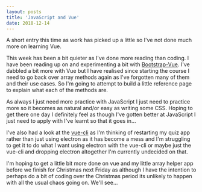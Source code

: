 ```yaml
---
layout: posts
title: 'JavaScript and Vue'
date: 2018-12-14
---
```


A short entry this time as work has picked up a little so I've not done much more on learning Vue. 

This week has been a bit quieter as I've done more reading than coding. I have been reading up on and experimenting a bit with [Bootstrap-Vue](https://bootstrap-vue.js.org/docs/). I've dabbled a bit more with Vue but I have realised since starting the course I need to go back over array methods again as I've forgotten many of them and their use cases. So I'm going to attempt to build a little reference page to explain what each of the methods are.

As always I just need more practice with JavaScript I just need to practice more so it becomes as natural and/or easy as writing some CSS. Hoping to get there one day I definitely feel as though I've gotten better at JavaScript I just need to apply with I've learnt so that it goes in...

I've also had a look at the [vue-cli](https://cli.vuejs.org) as I'm thinking of restarting my quiz app rather than just using electron as it has become a mess and I'm struggling to get it to do what I want using electron with the vue-cli or maybe just the vue-cli and dropping electron altogether I'm currently undecided on that.  

I'm hoping to get a little bit more done on vue and my little array helper app before we finish for Christmas next Friday as although I have the intention to perhaps do a bit of coding over the Christmas period its unlikely to happen with all the usual chaos going on. We'll see...

